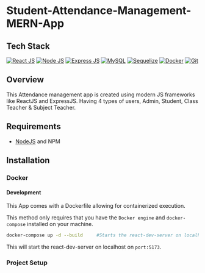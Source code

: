 # Student-Attendance-Management-MERN-App

## Tech Stack

[![React JS](https://img.shields.io/badge/Frontend-ReactJs-informational?style=flat&logo=react&logoColor=white&color=61DAFB)](https://reactjs.org/)
[![Node JS](https://img.shields.io/badge/Backend-NodeJs-informational?style=flat&logo=node.js&logoColor=white&color=339933)](https://nodejs.org/)
[![Express JS](https://img.shields.io/badge/Backend-ExpressJs-informational?style=flat&logo=express&logoColor=white&color=000000)](https://expressjs.com/)
[![MySQL](https://img.shields.io/badge/Database-MySQL-informational?style=flat&logo=mysql&logoColor=white&color=4479A1)](https://www.mysql.com/)
[![Sequelize](https://img.shields.io/badge/ORM-Sequelize-informational?style=flat&logo=sequelize&logoColor=white&color=52B0E7)](https://sequelize.org/)
[![Docker](https://img.shields.io/badge/Containerization-Docker-informational?style=flat&logo=docker&logoColor=white&color=2496ED)](https://www.docker.com/)
[![Git](https://img.shields.io/badge/Version%20Control-Git-informational?style=flat&logo=git&logoColor=white&color=F05032)](https://git-scm.com/)

## Overview

This Attendance management app is created using modern JS frameworks like ReactJS and ExpressJS. Having 4 types of users, Admin, Student, Class Teacher & Subject Teacher.

## Requirements

- [NodeJS](https://nodejs.org/en/download/) and NPM

## Installation

### Docker

#### Development

This App comes with a Dockerfile allowing for containerized execution.

This method only requires that you have the `Docker engine` and `docker-compose` installed on your machine.

```zsh
docker-compose up -d --build     #Starts the react-dev-server on localhost:5173
```

This will start the react-dev-server on localhost on `port:5173`.

### Project Setup


